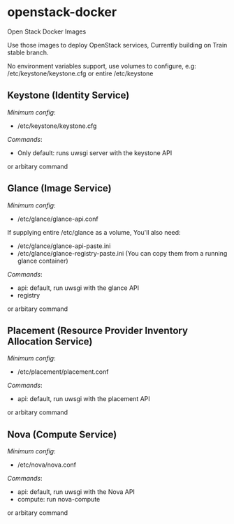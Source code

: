 # openstack-docker
Open Stack Docker Images


Use those images to deploy OpenStack services, Currently building on Train stable branch.

No environment variables support, use volumes to configure, 
e.g: /etc/keystone/keystone.cfg
or entire /etc/keystone

## Keystone (Identity Service)

_Minimum config_: 
- /etc/keystone/keystone.cfg

_Commands_:
- Only default: runs uwsgi server with the keystone API

or arbitary command

## Glance (Image Service)
_Minimum config_: 
- /etc/glance/glance-api.conf

If supplying entire /etc/glance as a volume,
You'll also need:
- /etc/glance/glance-api-paste.ini
- /etc/glance/glance-registry-paste.ini
(You can copy them from a running glance container)

_Commands_:
- api: default, run uwsgi with the glance API
- registry

or arbitary command


## Placement (Resource Provider Inventory Allocation Service)

_Minimum config_: 
- /etc/placement/placement.conf

_Commands_:
- api: default, run uwsgi with the placement API

or arbitary command


## Nova (Compute Service)

_Minimum config_: 
- /etc/nova/nova.conf

_Commands_:
- api: default, run uwsgi with the Nova API
- compute: run nova-compute

or arbitary command

